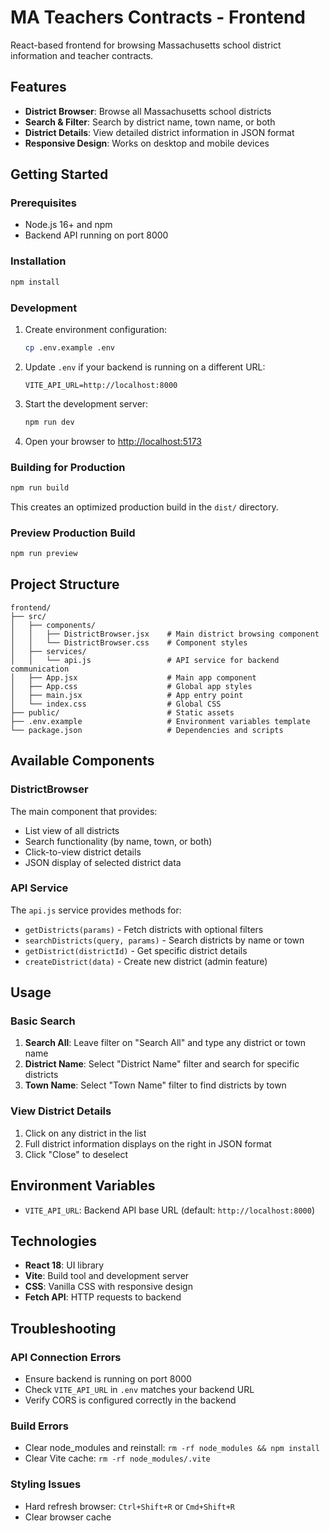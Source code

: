# MA Teachers Contracts - Frontend

React-based frontend for browsing Massachusetts school district information and teacher contracts.

## Features

- **District Browser**: Browse all Massachusetts school districts
- **Search & Filter**: Search by district name, town name, or both
- **District Details**: View detailed district information in JSON format
- **Responsive Design**: Works on desktop and mobile devices

## Getting Started

### Prerequisites

- Node.js 16+ and npm
- Backend API running on port 8000

### Installation

```bash
npm install
```

### Development

1. Create environment configuration:
   ```bash
   cp .env.example .env
   ```

2. Update `.env` if your backend is running on a different URL:
   ```
   VITE_API_URL=http://localhost:8000
   ```

3. Start the development server:
   ```bash
   npm run dev
   ```

4. Open your browser to [http://localhost:5173](http://localhost:5173)

### Building for Production

```bash
npm run build
```

This creates an optimized production build in the `dist/` directory.

### Preview Production Build

```bash
npm run preview
```

## Project Structure

```
frontend/
├── src/
│   ├── components/
│   │   ├── DistrictBrowser.jsx    # Main district browsing component
│   │   └── DistrictBrowser.css    # Component styles
│   ├── services/
│   │   └── api.js                 # API service for backend communication
│   ├── App.jsx                    # Main app component
│   ├── App.css                    # Global app styles
│   ├── main.jsx                   # App entry point
│   └── index.css                  # Global CSS
├── public/                        # Static assets
├── .env.example                   # Environment variables template
└── package.json                   # Dependencies and scripts
```

## Available Components

### DistrictBrowser

The main component that provides:
- List view of all districts
- Search functionality (by name, town, or both)
- Click-to-view district details
- JSON display of selected district data

### API Service

The `api.js` service provides methods for:
- `getDistricts(params)` - Fetch districts with optional filters
- `searchDistricts(query, params)` - Search districts by name or town
- `getDistrict(districtId)` - Get specific district details
- `createDistrict(data)` - Create new district (admin feature)

## Usage

### Basic Search

1. **Search All**: Leave filter on "Search All" and type any district or town name
2. **District Name**: Select "District Name" filter and search for specific districts
3. **Town Name**: Select "Town Name" filter to find districts by town

### View District Details

1. Click on any district in the list
2. Full district information displays on the right in JSON format
3. Click "Close" to deselect

## Environment Variables

- `VITE_API_URL`: Backend API base URL (default: `http://localhost:8000`)

## Technologies

- **React 18**: UI library
- **Vite**: Build tool and development server
- **CSS**: Vanilla CSS with responsive design
- **Fetch API**: HTTP requests to backend

## Troubleshooting

### API Connection Errors

- Ensure backend is running on port 8000
- Check `VITE_API_URL` in `.env` matches your backend URL
- Verify CORS is configured correctly in the backend

### Build Errors

- Clear node_modules and reinstall: `rm -rf node_modules && npm install`
- Clear Vite cache: `rm -rf node_modules/.vite`

### Styling Issues

- Hard refresh browser: `Ctrl+Shift+R` or `Cmd+Shift+R`
- Clear browser cache
